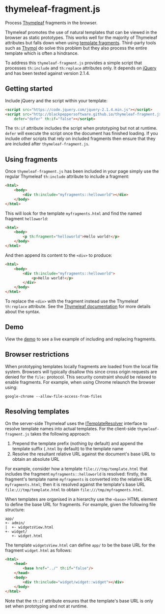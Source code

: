 thymeleaf-fragment.js
=====================

Process [Thymeleaf](http://www.thymeleaf.org/) fragments in the browser.

Thymeleaf promotes the use of natural templates that can be viewed in the browser as static prototypes. This works well for the majority of Thymeleaf attributes but falls down when using [template fragments](http://www.thymeleaf.org/doc/tutorials/2.1/usingthymeleaf.html#template-layout). Third-party tools such as [Thymol](http://www.thymoljs.org/) do solve this problem but they also process the entire template which is often a hindrance.

To address this `thymeleaf-fragment.js` provides a simple script that processes `th:include` and `th:replace` attributes only. It depends on [jQuery](http://jquery.com/) and has been tested against version 2.1.4.

Getting started
---------------

Include jQuery and the script within your template:

```html
<script src="https://code.jquery.com/jquery-2.1.4.min.js"></script>
<script src="http://blackpeppersoftware.github.io/thymeleaf-fragment.js/thymeleaf-fragment.js"
	defer="defer" th:if="false"></script>
```

The `th:if` attribute includes the script when prototyping but not at runtime. `defer` will execute the script once the document has finished loading. If you include other scripts that rely on included fragments then ensure that they are included after `thymeleaf-fragment.js`.

Using fragments
---------------

Once `thymeleaf-fragment.js` has been included in your page simply use the regular Thymeleaf `th:include` attribute to include a fragment:

```html
<html>
	<body>
		<div th:include="myfragments::helloworld"></div>
	</body>
</html>
```

This will look for the template `myfragments.html` and find the named fragment `helloworld`:

```html
<html>
	<body>
		<p th:fragment="helloworld">Hello world!</p>
	</body>
</html>
```

And then append its content to the `<div>` to produce:

```html
<html>
	<body>
		<div th:include="myfragments::helloworld">
			<p>Hello world!</p>
		</div>
	</body>
</html>
```

To replace the `<div>` with the fragment instead use the Thymeleaf `th:replace` attribute. See the [Thymeleaf documentation](http://www.thymeleaf.org/doc/tutorials/2.1/usingthymeleaf.html#template-layout) for more details about the syntax.

Demo
----

View the [demo](http://blackpeppersoftware.github.io/thymeleaf-fragment.js/demo/template.html) to see a live example of including and replacing fragments.

Browser restrictions
--------------------

When prototyping templates locally fragments are loaded from the local file system. Browsers will typically disallow this since cross origin requests are denied for the `file:` protocol. This security constraint should be relaxed to enable fragments. For example, when using Chrome relaunch the browser using:

```
google-chrome --allow-file-access-from-files
```

Resolving templates
-------------------

On the server-side Thymeleaf uses the [ITemplateResolver](http://www.thymeleaf.org/apidocs/thymeleaf/2.1.4.RELEASE/org/thymeleaf/templateresolver/ITemplateResolver.html) interface to resolve template names into actual templates. For the client-side `thymeleaf-fragment.js` takes the following approach:

1. Prepend the template prefix (nothing by default) and append the template suffix (`.html` by default) to the template name
2. Resolve the resultant relative URL against the document's base URL to obtain an absolute URL

For example, consider how a template `file:///tmp/template.html` that includes the fragment `myfragments::helloworld` is resolved: firstly, the fragment's template name `myfragments` is converted into the relative URL `myfragments.html`; then it is resolved against the template's base URL `file:///tmp/template.html` to obtain `file:///tmp/myfragments.html`.

When templates are organised in a hierarchy use the `<base>` HTML element to define the base URL for fragments. For example, given the following file structure:

```
app/
+- admin/
|  +- widgetsView.html
+- widget/
   +- widget.html
```

The template `widgetsView.html` can define `app/` to be the base URL for the fragment `widget.html` as follows:

```html
<html>
	<head>
		<base href="../" th:if="false"/>
	</head>
	<body>
		<div th:include="widget/widget::widget"></div>
	</body>
</html>
```

Note that the `th:if` attribute ensures that the template's base URL is only set when prototyping and not at runtime.

